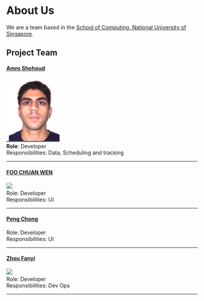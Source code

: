 # About Us

We are a team based in the [School of Computing, National University of Singapore](http://www.comp.nus.edu.sg).

## Project Team

#### [Amro Shohoud](https://github.com/AmroShohoud) <br>
<img src="images/AmroShohoud.png" width="150"><br>
**Role**: Developer <br>
Responsibilities: Data, Scheduling and tracking

-----

#### [FOO CHUAN WEN](https://github.com/fcw6323)
<img src="images/JoshuaLee.jpg" width="150"><br>
Role: Developer <br>
Responsibilities: UI

-----

#### [Peng Chong](https://github.com/Ellie-Peng)<br>

Role: Developer <br>
Responsibilities: UI

-----

#### [Zhou Fanyi](https://github.com/fanyiii)
<img src="images/MartinChoo.jpg" width="150"><br>
Role: Developer <br>
Responsibilities: Dev Ops

 -----
